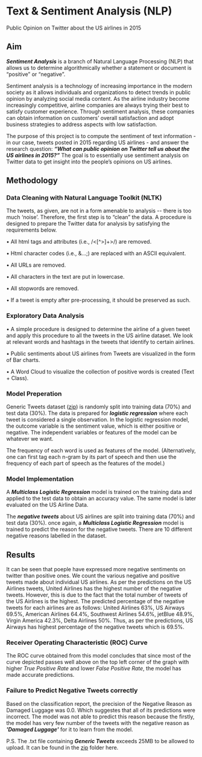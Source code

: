 # Text & Sentiment Analysis (NLP)
Public Opinion on Twitter about the US airlines in 2015

## Aim

***Sentiment Analysis*** is a branch of Natural Language Processing (NLP) that allows us to determine algorithmically whether a statement or document is “positive” or “negative”.

Sentiment analysis is a technology of increasing importance in the modern society as it allows individuals and organizations to detect trends in public opinion by analyzing social media content. As the airline industry become increasingly competitive, airline companies are always trying their best to satisfy customer experience. Through sentiment analysis, these companies can obtain information on customers’ overall satisfaction and adopt business strategies to address aspects with low satisfaction.

The purpose of this project is to compute the sentiment of text information - in our case, tweets posted in 2015 regarding US airlines - and answer the research question: ***“What can public opinion on Twitter tell us about the US airlines in 2015?”*** The goal is to essentially use sentiment analysis on Twitter data to get insight into the people’s opinions on US airlines.

## Methodology

### Data Cleaning with Natural Language Toolkit (NLTK)

The tweets, as given, are not in a form amenable to analysis -- there is too much ‘noise’. Therefore, the first step is to “clean” the data. A procedure is designed to prepare the Twitter data for analysis by satisfying the requirements below.

  •	All html tags and attributes (i.e., /<[^>]+>/) are removed.

  •	Html character codes (i.e., &...;) are replaced with an ASCII equivalent.

  •	All URLs are removed.

  •	All characters in the text are put in lowercase.

  •	All stopwords are removed.

  •	If a tweet is empty after pre-processing, it should be preserved as such.

### Exploratory Data Analysis

  •	A simple procedure is designed to determine the airline of a given tweet and apply this procedure to all the tweets in the US airline dataset. We look at relevant words and hashtags in the tweets that identify to certain airlines.
  
  •	Public sentiments about US airlines from Tweets are visualized in the form of Bar charts.
  
  •	A Word Cloud to visualize the collection of positive words is created (Text + Class).   


### Model Preperation

Generic Tweets dataset ([zip](https://github.com/puneet1407/Text-and-Sentiment-Analysis/blob/master/SentimentAnalysisData.zip)) is randomly split into training data (70%) and test data (30%). The data is prepared for ***logistic regression*** where each tweet is considered a single observation. In the logistic regression model, the outcome variable is the sentiment value, which is either positive or negative. The independent variables or features of the model can be whatever we want.

The frequency of each word is used as features of the model. (Alternatively, one can first tag each n-gram by its part of speech and then use the frequency of each part of speech as the features of the model.)

### Model Implementation

A ***Multiclass Logistic Regression*** model is trained on the training data and applied to the test data to obtain an accuracy value. The same model is later evaluated on the US Airline Data. 

The ***negative tweets*** about US airlines are split into training data (70%) and test data (30%). once again, a ***Multiclass Logistic Regression*** model is trained to predict the reason for the negative tweets. There are 10 different negative reasons labelled in the dataset.

## Results

It can be seen that poeple have expressed more negative sentiments on twitter than positive ones. We count the various negative and positive tweets made about individual US airlines. As per the predictions on the US Airlines tweets, United Airlines has the highest number of the negative tweets. However, this is due to the fact that the total number of tweets of the US Airlines is the highest. The predicted percentage of the negative tweets for each airlines are as follows: United Airlines 63%, US Airways 69.5%, American Airlines 64.4%, Southwest Airlines 54.6%, jetBlue 48.9%, Virgin America 42.3%, Delta Airlines 50%. Thus, as per the predictions, US Airways has highest percentage of the negative tweets which is 69.5%.

### Receiver Operating Characteristic (ROC) Curve

The ROC curve obtained from this model concludes that since most of the curve depicted passes well above on the top left corner of the graph with higher *True Positive Rate* and lower *False Positive Rate*, the model has made accurate predictions.

### Failure to Predict Negative Tweets correctly

Based on the classification report, the precision of the Negative Reason as Damaged Luggage was 0.0. Which suggestes that all of its predictions were incorrect. The model was not able to predict this reason because the firstly, the model has very few number of the tweets with the negative reason as ***'Damaged Luggage'*** for it to learn from the model.  


P.S. The .txt file containing ***Generic Tweets*** exceeds 25MB to be allowed to upload. It can be found in the [zip](https://github.com/puneet1407/Text-and-Sentiment-Analysis/blob/master/SentimentAnalysisData.zip) folder here.




